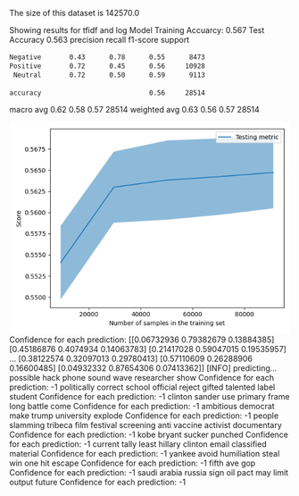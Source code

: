The size of this dataset is 142570.0

Showing results for tfidf and log Model
Training Accuarcy: 0.567
Test Accuracy 0.563
              precision    recall  f1-score   support

    Negative       0.43      0.78      0.55      8473
    Positive       0.72      0.45      0.56     10928
     Neutral       0.72      0.50      0.59      9113

    accuracy                           0.56     28514
   macro avg       0.62      0.58      0.57     28514
weighted avg       0.63      0.56      0.57     28514

![](../plots/plot_acc_20230819-0224.png)
Confidence for each prediction: [[0.06732936 0.79382679 0.13884385]
 [0.45186876 0.4074934  0.14063783]
 [0.21417028 0.59047015 0.19535957]
 ...
 [0.38122574 0.32097013 0.29780413]
 [0.57110609 0.26288906 0.16600485]
 [0.04932332 0.87654306 0.07413362]]
[INFO] predicting...
possible hack phone sound wave researcher show
Confidence for each prediction: -1
politically correct school official reject gifted talented label student
Confidence for each prediction: -1
clinton sander use primary frame long battle come
Confidence for each prediction: -1
ambitious democrat make trump university explode
Confidence for each prediction: -1
people slamming tribeca film festival screening anti vaccine activist documentary
Confidence for each prediction: -1
kobe bryant sucker punched
Confidence for each prediction: -1
current tally least hillary clinton email classified material
Confidence for each prediction: -1
yankee avoid humiliation steal win one hit escape
Confidence for each prediction: -1
fifth ave gop
Confidence for each prediction: -1
saudi arabia russia sign oil pact may limit output future
Confidence for each prediction: -1
